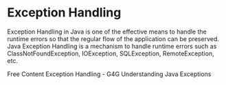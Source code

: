 # Exception Handling

Exception Handling in Java is one of the effective means to handle the runtime errors so that the regular flow of the application can be preserved. Java Exception Handling is a mechanism to handle runtime errors such as ClassNotFoundException, IOException, SQLException, RemoteException, etc.

<ResourceGroupTitle>Free Content</ResourceGroupTitle>
<BadgeLink colorScheme='yellow' badgeText='Read' href='https://www.geeksforgeeks.org/exceptions-in-java/'>Exception Handling - G4G</BadgeLink>
<BadgeLink badgeText='Watch' href='https://www.youtube.com/watch?v=W-N2ltgU-X4'>Understanding Java Exceptions</BadgeLink>
